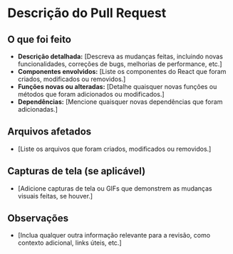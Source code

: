 # Descrição do Pull Request

## O que foi feito
- **Descrição detalhada:** [Descreva as mudanças feitas, incluindo novas funcionalidades, correções de bugs, melhorias de performance, etc.]
- **Componentes envolvidos:** [Liste os componentes do React que foram criados, modificados ou removidos.]
- **Funções novas ou alteradas:** [Detalhe quaisquer novas funções ou métodos que foram adicionados ou modificados.]
- **Dependências:** [Mencione quaisquer novas dependências que foram adicionadas.]

## Arquivos afetados
- [Liste os arquivos que foram criados, modificados ou removidos.]

## Capturas de tela (se aplicável)
- [Adicione capturas de tela ou GIFs que demonstrem as mudanças visuais feitas, se houver.]

## Observações
- [Inclua qualquer outra informação relevante para a revisão, como contexto adicional, links úteis, etc.]
